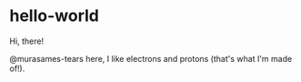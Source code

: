 # hello-world

Hi, there!

@murasames-tears here, I like electrons and protons (that's what I'm made of!).
